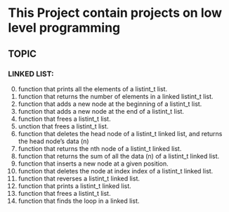 
# This Project contain projects on low level programming
##     TOPIC
###   LINKED LIST:

0.  function that prints all the elements of a listint_t list.
1.  function that returns the number of elements in a linked listint_t list.
2. function that adds a new node at the beginning of a listint_t list.
3. function that adds a new node at the end of a listint_t list.
4. function that frees a listint_t list.
5. unction that frees a listint_t list.
6. function that deletes the head node of a listint_t linked list, and returns the head node’s data (n)
7. function that returns the nth node of a listint_t linked list.
8. function that returns the sum of all the data (n) of a listint_t linked list.
9. function that inserts a new node at a given position.
10. function that deletes the node at index index of a listint_t linked list.
11.  function that reverses a listint_t linked list.
12. function that prints a listint_t linked list.
13. function that frees a listint_t list.
14. function that finds the loop in a linked list.
